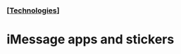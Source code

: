### [[Technologies](./human-interface-guidelines-markdown/technologies.md)]  
  
# **iMessage apps and stickers**  

